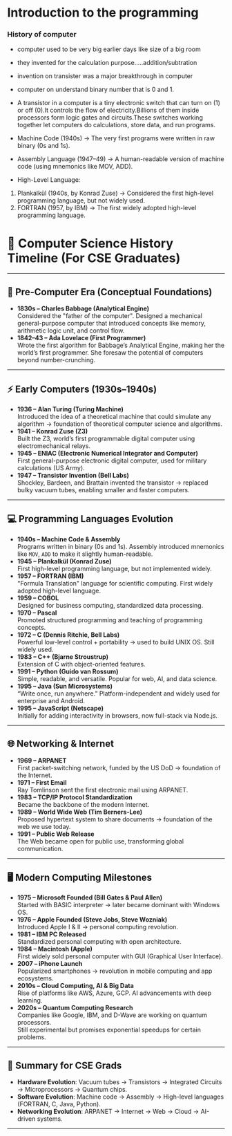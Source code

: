 # Introduction to the programming

### History of computer

- computer used to be very big earlier days like size of a big room
- they invented for the calculation purpose.....addition/subtration
- invention on transister was a major breakthrough in computer
- computer on understand binary number that is 0 and 1.
- A transistor in a computer is a tiny electronic switch that can turn on (1) or off (0).It controls the flow of electricity.Billions of them inside processors form logic gates and circuits.These switches working together let computers do calculations, store data, and run programs.
- Machine Code (1940s) → The very first programs were written in raw binary (0s and 1s).
- Assembly Language (1947–49) → A human-readable version of machine code (using mnemonics like MOV, ADD).

- High-Level Language:

1. Plankalkül (1940s, by Konrad Zuse) → Considered the first high-level programming language, but not widely used.
2. FORTRAN (1957, by IBM) → The first widely adopted high-level programming language.

# 📘 Computer Science History Timeline (For CSE Graduates)

---

## 🧮 Pre-Computer Era (Conceptual Foundations)

- **1830s – Charles Babbage (Analytical Engine)**  
  Considered the "father of the computer". Designed a mechanical general-purpose computer that introduced concepts like memory, arithmetic logic unit, and control flow.
- **1842–43 – Ada Lovelace (First Programmer)**  
  Wrote the first algorithm for Babbage’s Analytical Engine, making her the world’s first programmer. She foresaw the potential of computers beyond number-crunching.

---

## ⚡ Early Computers (1930s–1940s)

- **1936 – Alan Turing (Turing Machine)**  
  Introduced the idea of a theoretical machine that could simulate any algorithm → foundation of theoretical computer science and algorithms.
- **1941 – Konrad Zuse (Z3)**  
  Built the Z3, world’s first programmable digital computer using electromechanical relays.
- **1945 – ENIAC (Electronic Numerical Integrator and Computer)**  
  First general-purpose electronic digital computer, used for military calculations (US Army).
- **1947 – Transistor Invention (Bell Labs)**  
  Shockley, Bardeen, and Brattain invented the transistor → replaced bulky vacuum tubes, enabling smaller and faster computers.

---

## 💻 Programming Languages Evolution

- **1940s – Machine Code & Assembly**  
  Programs written in binary (0s and 1s). Assembly introduced mnemonics like `MOV`, `ADD` to make it slightly human-readable.
- **1945 – Plankalkül (Konrad Zuse)**  
  First high-level programming language, but not implemented widely.
- **1957 – FORTRAN (IBM)**  
  "Formula Translation" language for scientific computing. First widely adopted high-level language.
- **1959 – COBOL**  
  Designed for business computing, standardized data processing.
- **1970 – Pascal**  
  Promoted structured programming and teaching of programming concepts.
- **1972 – C (Dennis Ritchie, Bell Labs)**  
  Powerful low-level control + portability → used to build UNIX OS. Still widely used.
- **1983 – C++ (Bjarne Stroustrup)**  
  Extension of C with object-oriented features.
- **1991 – Python (Guido van Rossum)**  
  Simple, readable, and versatile. Popular for web, AI, and data science.
- **1995 – Java (Sun Microsystems)**  
  “Write once, run anywhere.” Platform-independent and widely used for enterprise and Android.
- **1995 – JavaScript (Netscape)**  
  Initially for adding interactivity in browsers, now full-stack via Node.js.

---

## 🌐 Networking & Internet

- **1969 – ARPANET**  
  First packet-switching network, funded by the US DoD → foundation of the Internet.
- **1971 – First Email**  
  Ray Tomlinson sent the first electronic mail using ARPANET.
- **1983 – TCP/IP Protocol Standardization**  
  Became the backbone of the modern Internet.
- **1989 – World Wide Web (Tim Berners-Lee)**  
  Proposed hypertext system to share documents → foundation of the web we use today.
- **1991 – Public Web Release**  
  The Web became open for public use, transforming global communication.

---

## 🖥️ Modern Computing Milestones

- **1975 – Microsoft Founded (Bill Gates & Paul Allen)**  
  Started with BASIC interpreter → later became dominant with Windows OS.
- **1976 – Apple Founded (Steve Jobs, Steve Wozniak)**  
  Introduced Apple I & II → personal computing revolution.
- **1981 – IBM PC Released**  
  Standardized personal computing with open architecture.
- **1984 – Macintosh (Apple)**  
  First widely sold personal computer with GUI (Graphical User Interface).
- **2007 – iPhone Launch**  
  Popularized smartphones → revolution in mobile computing and app ecosystems.
- **2010s – Cloud Computing, AI & Big Data**  
  Rise of platforms like AWS, Azure, GCP. AI advancements with deep learning.
- **2020s – Quantum Computing Research**  
  Companies like Google, IBM, and D-Wave are working on quantum processors.  
  Still experimental but promises exponential speedups for certain problems.

---

## 🚀 Summary for CSE Grads

- **Hardware Evolution**: Vacuum tubes → Transistors → Integrated Circuits → Microprocessors → Quantum chips.
- **Software Evolution**: Machine code → Assembly → High-level languages (FORTRAN, C, Java, Python).
- **Networking Evolution**: ARPANET → Internet → Web → Cloud → AI-driven systems.

---

